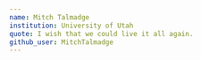 ```yaml
---
name: Mitch Talmadge
institution: University of Utah
quote: I wish that we could live it all again.
github_user: MitchTalmadge
---
```

